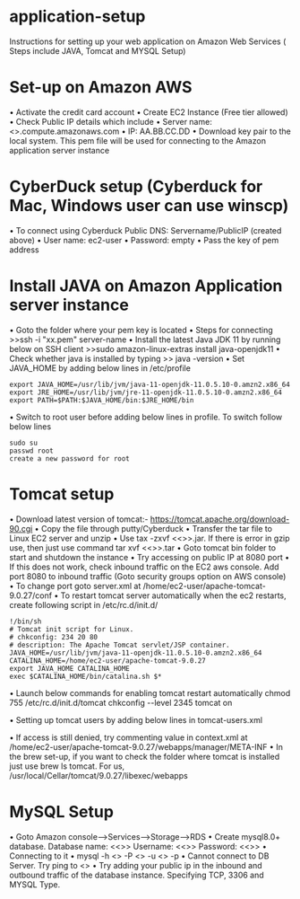 # application-setup
Instructions for setting up your web application on Amazon Web Services ( Steps include JAVA, Tomcat and MYSQL Setup)

# Set-up on Amazon AWS

•	Activate the credit card account
•	Create EC2 Instance (Free tier allowed)
•	Check Public IP details which include
•       Server name: <<XX>>.compute.amazonaws.com
•	IP:  AA.BB.CC.DD
•	Download key pair to the local system. This pem file will be used for connecting to the Amazon application server instance

# CyberDuck setup (Cyberduck for Mac, Windows user can use winscp)

•	To connect using Cyberduck
Public DNS: Servername/PublicIP (created above)
•	User name: ec2-user
•	Password: empty
•	Pass the key of pem address

# Install JAVA on Amazon Application server instance

•	Goto the folder where your pem key is located
•	Steps for connecting
	>>ssh -i "xx.pem" server-name
•	Install the latest Java JDK 11 by running below on SSH client
	>>sudo amazon-linux-extras install java-openjdk11
•	Check whether java is installed by typing
	>> java -version
•	Set JAVA_HOME by adding below lines in /etc/profile

	export JAVA_HOME=/usr/lib/jvm/java-11-openjdk-11.0.5.10-0.amzn2.x86_64
	export JRE_HOME=/usr/lib/jvm/jre-11-openjdk-11.0.5.10-0.amzn2.x86_64
	export PATH=$PATH:$JAVA_HOME/bin:$JRE_HOME/bin
	
•	Switch to root user before adding below lines in profile. To switch follow below lines

	sudo su
	passwd root
	create a new password for root

# Tomcat setup

•	Download latest version of tomcat:- https://tomcat.apache.org/download-90.cgi 
•	Copy the file through putty/Cyberduck
•	Transfer the tar file to Linux EC2 server and unzip
•	Use tax -zxvf <<>>.jar. If there is error in gzip use, then just use command tar xvf <<>>.tar
•	Goto tomcat bin folder to start and shutdown the instance
•	Try accessing on public IP at 8080 port
•	If this does not work, check inbound traffic on the EC2 aws console. Add port 8080 to inbound traffic (Goto security groups option on AWS console)
•	To change port goto server.xml at /home/ec2-user/apache-tomcat-9.0.27/conf
•	To restart tomcat server automatically when the ec2 restarts, create following script in /etc/rc.d/init.d/

	!/bin/sh
	# Tomcat init script for Linux.
	# chkconfig: 234 20 80
	# description: The Apache Tomcat servlet/JSP container.
	JAVA_HOME=/usr/lib/jvm/java-11-openjdk-11.0.5.10-0.amzn2.x86_64
	CATALINA_HOME=/home/ec2-user/apache-tomcat-9.0.27
	export JAVA_HOME CATALINA_HOME
	exec $CATALINA_HOME/bin/catalina.sh $*

•	Launch below commands for enabling tomcat restart automatically
	chmod 755 /etc/rc.d/init.d/tomcat
	chkconfig --level 2345 tomcat on

•	Setting up tomcat users by adding below lines in tomcat-users.xml
	<role rolename="manager-gui"/>
	<role rolename="manager-script"/>
	<role rolename="manager-jmx"/>
	<role rolename="manager-status"/>
	<role rolename="admin-gui"/>
	<user username="admin" password="admin" 
	roles="manager-gui,manager-status,admin-gui"/>
	<user username="tomcattools" password="tomcat"/>

•	If access is still denied, try commenting value in context.xml at /home/ec2-user/apache-tomcat-9.0.27/webapps/manager/META-INF
•	In the brew set-up, if you want to check the folder where tomcat is installed just use brew ls tomcat. For us, /usr/local/Cellar/tomcat/9.0.27/libexec/webapps

# MySQL Setup

•	Goto Amazon console-->Services-->Storage-->RDS
•	Create mysql8.0+ database. Database name: <<>> Username: <<>> Password: <<>>
•	Connecting to it
•	mysql -h <<servername>> -P <<port>> -u <<username>> -p
•	Cannot connect to DB Server. Try ping to <<DB Server name>>
•	Try adding your public ip in the inbound and outbound traffic of the database instance. Specifying TCP, 3306 and MYSQL Type.
